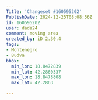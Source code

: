 ```yaml
---
Title: 'Changeset #160595202'
PublishDate: 2024-12-25T08:08:56Z
id: 160595202
user: dada24
comment: moving area
created_by: iD 2.30.4
tags:
- Montenegro
- Budva
bbox:
  min_lon: 18.8472839
  min_lat: 42.2860337
  max_lon: 18.8478808
  max_lat: 42.2863

---
```

